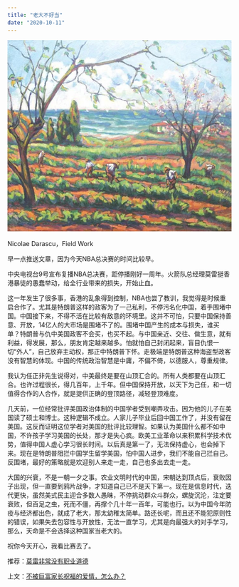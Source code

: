 ```yaml
---
title: "老大不好当"
date: "2020-10-11"
---
```


![连岳文章](images/连岳文章picture-4.jpg)

Nicolae Darascu，Field Work 

  

早一点推送文章，因为今天NBA总决赛的时间比较早。

  

中央电视台9号宣布复播NBA总决赛，距停播刚好一周年。火箭队总经理莫雷挺香港暴徒的愚蠢举动，给全行业带来的损失，开始止血。

  

这一年发生了很多事，香港的乱象得到控制，NBA也尝了教训，我觉得是时候重启合作了。尤其是特朗普这样的政客为了一己私利，不停污名化中国，着手围堵中国。中国接下来，不得不活在比较有敌意的环境里。这并不可怕，只要中国保持善意、开放，14亿人的大市场是围堵不了的。围堵中国产生的成本与损失，谁买单？特朗普与仇中美国政客不会买，也买不起。与中国亲近、交往、做生意，就有利益，得发展，那么，朋友肯定越来越多。怕就怕自己封闭起来，盲目仇恨一切“外人”，自己放弃主动权，那正中特朗普下怀。走极端是特朗普这种海盗型政客没有智慧的体现。中国的传统政治智慧是中庸，不偏不倚，以德服人，尊重规律。

  

我认为任正非先生说得对，中美最终是要在山顶汇合的。所有人类都要在山顶汇合。也许过程很长，得几百年，上千年。但中国保持开放，以天下为己任，和一切值得合作的人合作，就是提供正确的登顶路径，减轻登顶难度。

  

几天前，一位经常批评美国政治体制的中国学者受到嘲弄攻击。因为他的儿子在美国读了硕士和博士。这种逻辑不成立。人家儿子毕业后回中国工作了，并没有留在美国。这反而证明这位学者对美国的批评比较理智。如果认为美国什么都不如中国，不许孩子学习美国的长处，那才是失心疯。欧美工业革命以来积累科学技术优势，值得中国人虚心学习很长时间。以后真是第一了，无法保持虚心，也会掉下来。现在是特朗普阻拦中国学生留学美国，怕中国人进步，我们不能自己拦自己。反围堵，最好的策略就是欢迎别人来走一走，自己也多出去走一走。

  

大国的兴衰，不是一朝一夕之事。农业文明时代的中国，宋朝达到顶点后，衰败因子出现，但一直要到鸦片战争，才知道自己已不是天下第一。现在是信息时代，迭代更快，虽然美式民主迎合多数人愚昧，不停挑动群众斗群众，螺旋沉沦，注定要衰败，但百足之虫，死而不僵，再撑个几十年一百年，可能也行。以为中国今年防疫与经济都出色，就成了老大，那太幼稚太简单。路还长呢，而且还不能犯原则性的错误，如果失去包容性与开放性，无法一直学习，尤其是向最强大的对手学习，那么，天命是不会选择这种国家当老大的。

  

祝你今天开心，我看比赛去了。

  

推荐：[莫雷非常没有职业道德](http://mp.weixin.qq.com/s?__biz=MjM5NDU0Mjk2MQ==&mid=2651635296&idx=1&sn=59a23fdf8f5b51b6c73ffd14aa129e05&chksm=bd7e3a7e8a09b3683314be027071d6bcd194b43f2eafea87a699d2096b9b9c715b73aaa52690&scene=21#wechat_redirect)  

上文：[不被巨富家长祝福的爱情，怎么办？](http://mp.weixin.qq.com/s?__biz=MjM5NDU0Mjk2MQ==&mid=2651649723&idx=1&sn=f97e8dbe49007c5ce2363ab7c7bc3ab6&chksm=bd7e72a58a09fbb361bc6b5b94260d617e5b1cd3c20af9bc25b416c9b1a3fa9686df0a888d6f&scene=21#wechat_redirect)

